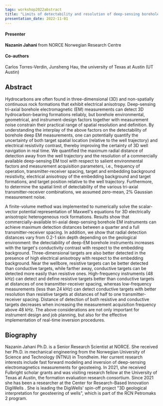 ```yaml
---
tags: workshop2022abstract
title: "Limits of detectability and resolution of deep-sensing borehole electromagnetic measurements from numerical modeling. (Nazanin Jahani, NORCE Norwegian Research Centre)"
presentation_date: 2022-11-01
---
```

#### Presenter
**Nazanin Jahani** from NORCE Norwegian Research Centre
#### Co-authors
Carlos Torres-Verdin, Junsheng Hau, the university of Texas at Austin (UT Austin)
## Abstract
Hydrocarbons are often found in three-dimensional (3D) and non-spatially continuous rock formations that exhibit electrical anisotropy. Deep-sensing tri-axial borehole electromagnetic (EM) measurements can detect 3D hydrocarbon-bearing formations reliably, but borehole environmental, geometrical, and instrument-design factors together with measurement noise constrain their practical range of spatial resolution and definition. By understanding the interplay of the above factors on the detectability of borehole deep EM measurements, one can potentially quantify the uncertainty of both target spatial location (relative to the well trajectory) and electrical resistivity contrast, thereby improving the certainty of 3D well navigation in real time. We quantified the maximum radial distance of detection away from the well trajectory and the resolution of a commercially available deep-sensing EM tool with respect to salient environmental factors and measurement acquisition parameters, i.e., frequency of operation, transmitter-receiver spacing, target and embedding background resistivity, electrical anisotropy of the embedding background and target formations, and target position relative to the well trajectory. Furthermore, to determine the spatial limit of detectability of the various tri-axial transmitter-receiver combinations, we assumed zero-mean, 2% Gaussian measurement noise.



A finite-volume method was implemented to numerically solve the scalar-vector potential representation of Maxwell's equations for 3D electrically anisotropic heterogeneous rock formations. Results show that commercially-available tri-axial deep-sensing borehole EM instruments can achieve maximum detection distances between a quarter and a full transmitter-receiver spacing. In addition, we show that radial detection distances vary from 0.2-1 skin depth depending on the geological environment: the detectability of deep-EM borehole instruments increases with the target's conductivity contrast with respect to the embedding background. Three-dimensional targets are also better detected in the presence of high electrical anisotropy with respect to the embedding background. Near the wellbore, resistive targets can be better detected than conductive targets, while farther away, conductive targets can be detected more easily than resistive ones. High-frequency instruments (48 kHz) can detect and define resistive targets better than conductive targets at distances of one transmitter-receiver spacing, whereas low-frequency measurements (less than 24 kHz) can detect conductive targets with better resolution than resistive targets at distances of half to one transmitter-receiver spacing. Distance of detection of both resistive and conductive targets decreases when increasing the measurement acquisition frequency above 48 kHz. The above considerations are not only important for instrument design and job planning, but also for the effective implementation of real-time inversion procedures.
## Biography
Nazanin Jahani Ph.D. is a Senior Research Scientist at NORCE.
She received her Ph.D. in mechanical engineering from the Norwegian University of Science and Technology (NTNU) in Trondheim.
Her current research interests include fast forward modeling and inversion of deep-sensing electromagnetics measurements for  geosteeing.
In 2021, she received Fulbright scholar grants and was visiting research fellow at the University of Texas at Austin, the formation evaluation research consortium.
Since 2021 she has been a  researcher at the Center for Research-Based Innovation DigiWells . She is leading the DigiWells' spin-off project "3D geological interpretation for geosteering of wells", which is part of the RCN Petromaks 2 program.
